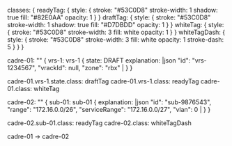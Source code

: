 classes: {
  readyTag: {
    style: {
      stroke: "#53C0D8"
      stroke-width: 1
      shadow: true
      fill: "#82E0AA"
      opacity: 1
    }
  }
  draftTag: {
    style: {
      stroke: "#53C0D8"
      stroke-width: 1
      shadow: true
      fill: "#D7DBDD"
      opacity: 1
    }
  }
  whiteTag: {
    style: {
      stroke: "#53C0D8"
      stroke-width: 3
      fill: white
      opacity: 1
    }
  }
  whiteTagDash: {
    style: {
      stroke: "#53C0D8"
      stroke-width: 3
      fill: white
      opacity: 1
      stroke-dash: 5
    }
  }
}

cadre-01: "" {
  vrs-1: vrs-1 {
    state: DRAFT
    explanation: |json
      "id": "vrs-1234567",
      "vrackId": null,
      "zone": "rbx"
    |
  }
}

cadre-01.vrs-1.state.class: draftTag
cadre-01.vrs-1.class: readyTag
cadre-01.class: whiteTag

cadre-02: "" {
  sub-01: sub-01 {
    explanation: |json
      "id": "sub-9876543",
      "range": "172.16.0.0/26",
      "serviceRange": "172.16.0.0/27",
      "vlan": 0
    |
  }
}

cadre-02.sub-01.class: readyTag
cadre-02.class: whiteTagDash

cadre-01 -> cadre-02
